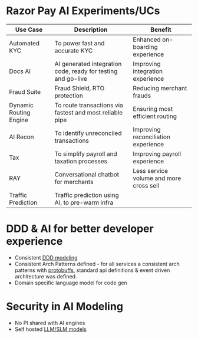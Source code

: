 # Razor Pay AI Experiments/UCs

| Use Case               | Description                                                  | Benefit                                 |
|------------------------|--------------------------------------------------------------|-----------------------------------------|
| Automated KYC          | To power fast and accurate KYC                               | Enhanced on-boarding experience         |
| Docs AI                | AI generated integration code, ready for testing and go-live | Improving integration experience        |
| Fraud Suite            | Fraud Shield, RTO protection                                 | Reducing merchant frauds                |
| Dynamic Routing Engine | To route transactions via fastest and most reliable pipe     | Ensuring most efficient routing         |
| AI Recon               | To identify unreconciled transactions                        | Improving reconciliation experience     |
| Tax                    | To simplify payroll and taxation processes                   | Improving payroll experience            |
| RAY                    | Conversational chatbot for merchants                         | Less service volume and more cross sell |
| Traffic Prediction     | Traffic prediction using AI, to pre-warm infra               |                                         |

# DDD & AI for better developer experience
- Consistent [DDD modeling](https://github.com/Anshul619/LLD-OOPs-Design-Patterns/tree/main/DomainDrivenDevelopment/Readme.md)
- Consistent Arch Patterns defined - for all services a consistent arch patterns with [protobuffs](../../HLD-System-Designs/8_APIStandards/SerializationFrameworks/ProtocolBuffers.md), standard api definitions & event driven architecture was defined.
- Domain specific language model for code gen 

# Security in AI Modeling
- No PI shared with AI engines
- Self hosted [LLM/SLM models](https://www.splunk.com/en_us/blog/learn/language-models-slm-vs-llm.html)